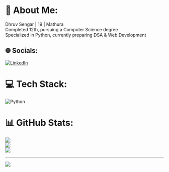 # 💫 About Me:
 Dhruv Sengar | 19 | Mathura<br>Completed 12th, pursuing a Computer Science degree<br>Specialized in Python, currently preparing DSA & Web Development


## 🌐 Socials:
[![LinkedIn](https://img.shields.io/badge/LinkedIn-%230077B5.svg?logo=linkedin&logoColor=white)](https://www.linkedin.com/in/dhruv-sengar-b8370530b/) 

# 💻 Tech Stack:
![Python](https://img.shields.io/badge/python-3670A0?style=for-the-badge&logo=python&logoColor=ffdd54)
# 📊 GitHub Stats:
![](https://github-readme-stats.vercel.app/api?username=Dhruv-sengar&theme=dark&hide_border=false&include_all_commits=false&count_private=false)<br/>
![](https://github-readme-streak-stats.herokuapp.com/?user=Dhruv-sengar&theme=dark&hide_border=false)<br/>
![](https://github-readme-stats.vercel.app/api/top-langs/?username=Dhruv-sengar&theme=dark&hide_border=false&include_all_commits=false&count_private=false&layout=compact)

---
[![](https://visitcount.itsvg.in/api?id=Dhruv-sengar&icon=0&color=0)](https://visitcount.itsvg.in)
